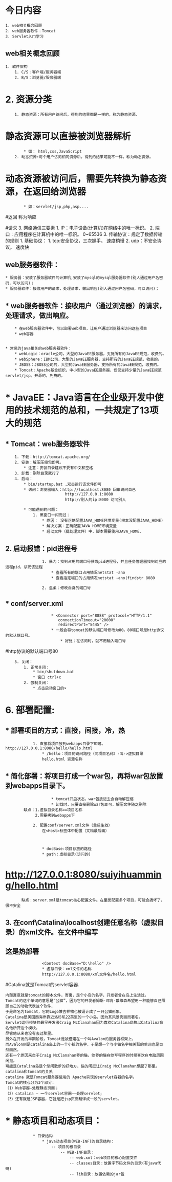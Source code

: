 # 今日内容
	1. web相关概念回顾
	2. web服务器软件：Tomcat
	3. Servlet入门学习




## web相关概念回顾
	1. 软件架构
		1. C/S：客户端/服务器端
		2. B/S：浏览器/服务器端

#	2. 资源分类
		1. 静态资源：所有用户访问后，得到的结果都是一样的，称为静态资源.
#		    静态资源可以直接被浏览器解析
			* 如： html,css,JavaScript
		2. 动态资源:每个用户访问相同资源后，得到的结果可能不一样。称为动态资源。
#		    动态资源被访问后，需要先转换为静态资源，在返回给浏览器
			* 如：servlet/jsp,php,asp....
#返回 称为响应			

#请求
	3. 网络通信三要素
		1. IP：电子设备(计算机)在网络中的唯一标识。
		2. 端口：应用程序在计算机中的唯一标识。 0~65536
		3. 传输协议：规定了数据传输的规则
			1. 基础协议：
				1. tcp:安全协议，三次握手。 速度稍慢
				2. udp：不安全协议。 速度快


## web服务器软件：
	* 服务器：安装了服务器软件的计算机,安装了mysql的mysql服务器软件(别人通过用户名密码，可以访问)；
	* 服务器软件：接收用户的请求，处理请求，做出响应(别人通过用户名密码，可以访问)；
	
##	* web服务器软件：接收用户（通过浏览器）的请求，处理请求，做出响应。
		* 在web服务器软件中，可以部署web项目，让用户通过浏览器来访问这些项目
		* web容器


	* 常见的java相关的web服务器软件：
		* webLogic：oracle公司，大型的JavaEE服务器，支持所有的JavaEE规范，收费的。
		* webSphere：IBM公司，大型的JavaEE服务器，支持所有的JavaEE规范，收费的。
		* JBOSS：JBOSS公司的，大型的JavaEE服务器，支持所有的JavaEE规范，收费的。
		* Tomcat：Apache基金组织，中小型的JavaEE服务器，仅仅支持少量的JavaEE规范servlet/jsp。开源的，免费的。


#	* JavaEE：Java语言在企业级开发中使用的技术规范的总和，一共规定了13项大的规范

##	* Tomcat：web服务器软件
		1. 下载：http://tomcat.apache.org/
		2. 安装：解压压缩包即可。
			* 注意：安装目录建议不要有中文和空格
		3. 卸载：删除目录就行了
		4. 启动：
			* bin/startup.bat ,双击运行该文件即可
			* 访问：浏览器输入：http://localhost:8080 回车访问自己
			                  http://127.0.0.1:8080
							  http://别人的ip:8080 访问别人
			
			* 可能遇到的问题：
				1. 黑窗口一闪而过：
					* 原因： 没有正确配置JAVA_HOME环境变量(根本没配置JAVA_HOME)
					* 解决方案：正确配置JAVA_HOME环境变量
					* 启动文件（批处理文件）中，脚本需要使用JAVA_HOME.

##				2. 启动报错：pid进程号
					1. 暴力：找到占用的端口号获取pid进程号，并且任务管理器找到对应的进程pid，杀死该进程
						* 查看所有的端口占用情况netstat -ano
						* 查看指定端口的占用情况netstat -ano|findstr 8080
																		
					2. 温柔：修改自身的端口号
##						* conf/server.xml
						* <Connector port="8888" protocol="HTTP/1.1"
			               connectionTimeout="20000"
			               redirectPort="8445" />
						* 一般会将tomcat的默认端口号修改为80。80端口号是http协议的默认端口号。
							* 好处：在访问时，就不用输入端口号
#http协议的默认端口号80

		5. 关闭：
			1. 正常关闭：
				* bin/shutdown.bat
				* 窗口 ctrl+c
			2. 强制关闭：
				* 点击启动窗口的×


#		6. 部署配置:
##			* 部署项目的方式：直接，间接，冷，热
				1. 直接将项目放到webapps目录下即可。http://127.0.0.1:8080/hello/hello.html
					* /hello：项目的访问路径（同项目名称）-叫->虚拟目录
					hello.html 资源名称
##					* 简化部署：将项目打成一个war包，再将war包放置到webapps目录下。
						* tomcat开启状态，war包放进去会自动解压缩
						* 卸载时，只要直接删除war包即可，解压文件随之删除
            缺点：1.虚拟目录名称==项目名称
                 2.需要拷到webapps下
            
				2. 配置conf/server.xml文件（重启生效）
					在<Host>标签体中配置（文档最后面）
#					<Context docBase="D:\hello" path="/suiyihuamming" />
					* docBase:项目存放的路径
					* path：虚拟目录(访问的)
#					http://127.0.0.1:8080/suiyihuamming/hello.html
           缺点：server.xml是tomcat核心配置文件。在里面配置多个项目，可能会搞坏了，很不安全
           
           
##				3. 在conf\Catalina\localhost创建任意名称（虚拟目录）的xml文件。在文件中编写
## 这是热部署	
					<Context docBase="D:\hello" />
					* 虚拟目录：xml文件的名称
					http://127.0.0.1:8080/xml文件名/hello.html
				
#Catalina就是Tomcat的servlet容器.			
			
    内部寓意就是tomcat的脚本文件，寄寓，是个小岛的名字，开发者曾在岛上生活过。
    Tomcat的这个单词的意思是“公猫”，因为它的开发者姆斯·邓肯·戴维森希望用一种能够自己照顾自己的动物代表这个软件，
    于是命名为tomcat，它的Logo兼吉祥物也被设计成了一只公猫形象。
    Catalina是美国西海岸靠近洛杉矶22英里的一个小岛，因为其风景秀丽而著名。
    Servlet运行模块的最早开发者Craig McClanahan因为喜欢Catalina岛故以Catalina命名他所开这个模块，
    尽管他从来也没有去过那里。
    另外在开发的早期阶段，Tomcat是被搭建在一个叫Avalon的服务器框架上，
    而Avalon则是Catalina岛上的一个小镇的名字，于是想一个与小镇名字相关联的单词也是自然而然。
    还有一个原因来自于Craig McClanahan养的猫，他养的猫在他写程序的时候喜欢在电脑周围闲逛。
    可能是Catalina岛是个悠闲散步的好地方，猫的闲逛让Craig McClanahan想起了那里。
    catalina和tomcat的关系
    catalina 就是Tomcat服务器使用的 Apache实现的servlet容器的名字。
    Tomcat的核心分为3个部分: 
    （1）Web容器—处理静态页面； 
    （2）catalina — 一个servlet容器—–处理servlet; 
    （3）还有就是JSP容器，它就是把jsp页面翻译成一般的servlet。

#        * 静态项目和动态项目：
				* 目录结构
					* java动态项目(WEB-INF)的目录结构：
						-- 项目的根目录
							-- WEB-INF目录：
								-- web.xml：web项目的核心配置文件
								-- classes目录：放置字节码文件的目录(有java代码)
								-- lib目录：放置依赖的jar包







